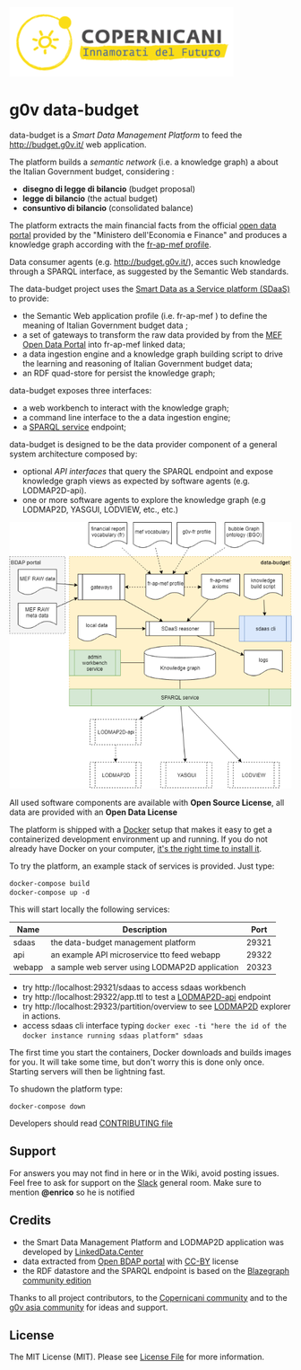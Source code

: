 ![copernicani](doc/copernicani-logo.png)

# g0v data-budget

data-budget is a *Smart Data Management Platform* to feed the http://budget.g0v.it/ web application.

The platform builds a *semantic network* (i.e. a knowledge graph) a about the Italian Government budget, considering :

- **disegno di legge di bilancio** (budget proposal)
- **legge di bilancio** (the actual budget)
- **consuntivo di bilancio** (consolidated balance)

The platform extracts the main financial facts from the official [open data portal](https://bdap-opendata.mef.gov.it) provided 
by the "Ministero dell'Economia e Finance" and produces a knowledge graph according with the 
[fr-ap-mef profile](fr-ap-mef/README.md).

Data consumer agents (e.g. http://budget.g0v.it/), acces such knowledge through a SPARQL interface, as suggested by the Semantic Web standards.

The data-budget project uses the [Smart Data as a Service platform (SDaaS)](https://github.com/linkeddatacenter/sdaas-ce) to provide:

- the Semantic Web application profile (i.e. fr-ap-mef ) to define the meaning of Italian Government budget data ;
- a set of gateways to transform the raw data provided by from the [MEF Open Data Portal](https://openbdap.mef.gov.it) into fr-ap-mef linked data;
- a data ingestion engine and a knowledge graph building script to drive the learning and reasoning of Italian Government budget data; 
- an RDF quad-store for persist the knowledge graph; 

data-budget exposes three interfaces:

- a web workbench to interact with the knowledge graph;
- a command line interface to the a data ingestion engine; 
- a [SPARQL service](https://www.w3.org/TR/sparql11-overview) endpoint; 

data-budget is designed to be the data provider component of a general system architecture composed by:

- optional *API interfaces* that query the SPARQL endpoint and expose knowledge graph views as expected by software agents (e.g. LODMAP2D-api). 
- one or more software agents to explore the knowledge graph (e.g LODMAP2D, YASGUI, LODVIEW, etc., etc.)

![architecture](doc/architecture.png)

All used software components are available with **Open Source License**, all data are provided with an **Open Data License**

The platform is shipped with a [Docker](https://docker.com) setup that makes it easy 
to get a containerized development environment up and running. 
If you do not already have Docker on your computer, 
[it's the right time to install it](https://docs.docker.com/install/).

To try the platform, an example stack of services is provided. Just type: 

```
docker-compose build
docker-compose up -d
```

This will start locally the following services:


| Name        | Description                                                   | Port 
| ----------- | ------------------------------------------------------------- | ------- 
| sdaas       | the data-budget management platform                           | 29321    
| api         | an  example API microservice tto feed webapp                  | 29322 
| webapp      | a sample web server using LODMAP2D application                | 20323

- try http://localhost:29321/sdaas to access sdaas workbench
- try http://localhost:29322/app.ttl to test a [LODMAP2D-api](https://github.com/linkeddatacenter/LODMAP2D-api) endpoint
- try http://localhost:29323/partition/overview to see [LODMAP2D](https://github.com/linkeddatacenter/LODMAP2D) explorer in actions.
- access sdaas cli interface  typing `docker exec -ti "here the id of the docker instance running sdaas platform" sdaas`

The first time you start the containers, Docker downloads and builds images for you. It will take some time, but don't worry
this is done only once. Starting servers will then be lightning fast.


To shudown the platform type: 

```
docker-compose down
```

Developers should read [CONTRIBUTING file](CONTRIBUTING.md)

## Support

For answers you may not find in here or in the Wiki, avoid posting issues. Feel free to ask for support on the [Slack](https://copernicani.slack.com/) general room. Make sure to mention **@enrico** so he is notified


## Credits

- the Smart Data Management Platform and LODMAP2D application was developed by [LinkedData.Center](http://LinkedData.Center/)
- data extracted from [Open BDAP portal](https://bdap-opendata.mef.gov.it/) with [CC-BY](http://creativecommons.org/licenses/by/3.0) license
- the RDF datastore and the SPARQL endpoint is based on the [Blazegraph community edition](https://www.blazegraph.com/)

Thanks to all project contributors, to the [Copernicani community](https://copernicani.it/) and to the [g0v asia community](http://g0v.asia) for ideas and support.

## License

The MIT License (MIT). Please see [License File](LICENSE) for more information.
